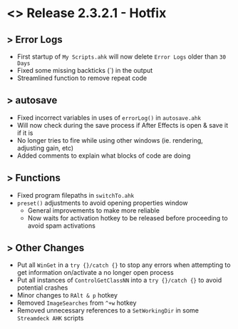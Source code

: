 # <> Release 2.3.2.1 - Hotfix

## > Error Logs
- First startup of `My Scripts.ahk` will now delete `Error Logs` older than `30 Days`
- Fixed some missing backticks (\`) in the output
- Streamlined function to remove repeat code

## > autosave
- Fixed incorrect variables in uses of `errorLog()` in `autosave.ahk`
- Will now check during the save process if After Effects is open & save it if it is
- No longer tries to fire while using other windows (ie. rendering, adjusting gain, etc)
- Added comments to explain what blocks of code are doing

## > Functions
- Fixed program filepaths in `switchTo.ahk`
- `preset()` adjustments to avoid opening properties window
    - General improvements to make more reliable
    - Now waits for activation hotkey to be released before proceeding to avoid spam activations

## > Other Changes
- Put all `WinGet` in a `try {}/catch {}` to stop any errors when attempting to get information on/activate a no longer open process
- Put all instances of `ControlGetClassNN` into a `try {}/catch {}` to avoid potential crashes
- Minor changes to `RAlt & p` hotkey
- Removed `ImageSearches` from `^+w` hotkey
- Removed unnecessary references to a `SetWorkingDir` in some `Streamdeck AHK` scripts